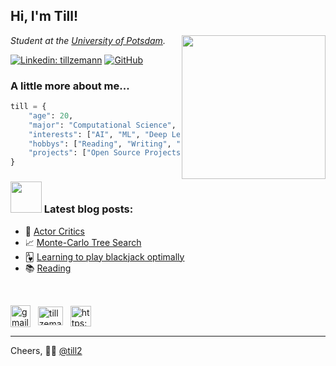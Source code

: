<h2> Hi, I'm Till!</h2>
<img align='right' src="https://user-images.githubusercontent.com/89709351/200965684-5902e56a-dfe2-4a01-828b-a0d2b8ec73b5.png" width="230">
<p><em>Student at the <a href="https://www.uni-potsdam.de/en/cs/">University of Potsdam</a>.
</em></p>

[![Linkedin: tillzemann](https://img.shields.io/badge/-LinkedIn-blue?style=flat-square&logo=Linkedin&logoColor=white&link=https://www.linkedin.com/in/tillzemann/)](https://www.linkedin.com/in/tillzemann/)
[![GitHub](https://img.shields.io/github/followers/till2?label=follow&style=social)](https://github.com/till2)


###  A little more about me...  

```python
till = {
    "age": 20,
    "major": "Computational Science",
    "interests": ["AI", "ML", "Deep Learning", "Reinforcement Learning"],
    "hobbys": ["Reading", "Writing", "Meditation"],
    "projects": ["Open Source Projects", "Blog"],
}
```

### <img src="https://media.giphy.com/media/WUlplcMpOCEmTGBtBW/giphy.gif" width="50"> Latest blog posts:

- 🤖 [Actor Critics](https://till2.github.io/blog/2022/12/15/actorcritic)
- 📈 [Monte-Carlo Tree Search](https://till2.github.io/blog/2022/12/04/rl_basics)
- 🂱 [Learning to play blackjack optimally](https://till2.github.io/blog/2022/10/19/blackjack)
- 📚 [Reading](https://till2.github.io/blog/2022/11/10/reading)

<!-- 🧑‍🔬 🧑‍💻 🧑‍🎨 🧑‍🚀 🧘 <em><b>If you want to connect</b> </em>:) -->

<br>

<p align="left"> <!-- center -->
<a href="mailto:zemanntill@gmail.com?subject=Hello-from-GitHub"><img align="center" src="https://user-images.githubusercontent.com/89709351/193474200-40f2bd18-bf55-4865-b628-d7d7d6ddc9a2.png" alt="gmail" height="35" width="32" /></a> &nbsp;
<a href="https://linkedin.com/in/tillzemann" target="blank"><img align="center" src="https://raw.githubusercontent.com/rahuldkjain/github-profile-readme-generator/master/src/images/icons/Social/linked-in-alt.svg" alt="tillzemann" height="30" width="40" /></a> &nbsp;
<a href="https://till2.github.io"><img align="center" src="https://cdn-icons-png.flaticon.com/512/1242/1242450.png" alt="https://till2.github.io/feed.xml" height="33" width="33" /></a>
</p>

---

Cheers, 🧑‍🚀  [@till2](https://github.com/till2)

<!--
Spirited Away GIF:
<img src="https://64.media.tumblr.com/6fa4b2f5f196082f324f90fbcdc87b9e/tumblr_osiu7yDpKb1shdhdjo1_540.gif" width="120">
-->

<!--
<h3 align="left">Statistics:</h3>
<p align="left"> <a href="https://github.com/ryo-ma/github-profile-trophy"><img src="https://github-profile-trophy.vercel.app/?username=till2" alt="till2" /></a></p>
<p><img align="center" src="https://github-readme-streak-stats.herokuapp.com/?user=till2&" alt="till2" /></p> 
-->


<!--
| [![Top Langs](https://github-readme-stats.vercel.app/api/top-langs/?username=till2&exclude_repo=CS50-AI-Projects&theme=dracula&layout=compact)](https://github.com/till2) | ![Till Zemann's GitHub stats](https://github-readme-stats.vercel.app/api?username=till2&show_icons=true&theme=dracula&hide=contribs,issues) |
|---|---|
-->

<!--
<h2>Team projects</h2>

[![BRATS](https://github-readme-stats.vercel.app/api/pin/?username=till2&repo=brain_tumor_segmentation&theme=dracula)](https://github.com/till2/brain_tumor_segmentation)

<h2>My projects</h2>

| [![BackpropFromScratch](https://github-readme-stats.vercel.app/api/pin/?username=till2&repo=Backpropagation-from-Scratch&theme=dracula)](https://github.com/till2/Backpropagation-from-Scratch) | [![SearchAlgosVisual](https://github-readme-stats.vercel.app/api/pin/?username=till2&repo=Search-Algos-Visual&theme=dracula)](https://github.com/till2/Search-Algos-Visual) |
|---|---|
| [![PolicyGradientMethods](https://github-readme-stats.vercel.app/api/pin/?username=till2&repo=policy-gradient-methods&theme=dracula)](https://github.com/till2/policy-gradient-methods) | [![GridworldEnv](https://github-readme-stats.vercel.app/api/pin/?username=till2&repo=GridworldEnv&theme=dracula)](https://github.com/till2/GridworldEnv) |


<h3 align="left">Languages and Tools:</h3>
<p align="left"> <a href="https://www.cprogramming.com/" target="_blank" rel="noreferrer"> <img src="https://raw.githubusercontent.com/devicons/devicon/master/icons/c/c-original.svg" alt="c" width="40" height="40"/> </a> <a href="https://heroku.com" target="_blank" rel="noreferrer"> </a> <a href="https://www.java.com" target="_blank" rel="noreferrer"> <img src="https://raw.githubusercontent.com/devicons/devicon/master/icons/java/java-original.svg" alt="java" width="40" height="40"/> </a> <a href="https://jekyllrb.com/" target="_blank" rel="noreferrer"> <img src="https://www.vectorlogo.zone/logos/jekyllrb/jekyllrb-icon.svg" alt="jekyll" width="40" height="40"/> </a> <a href="https://www.linux.org/" target="_blank" rel="noreferrer"> <img src="https://raw.githubusercontent.com/devicons/devicon/master/icons/linux/linux-original.svg" alt="linux" width="40" height="40"/> </a> <a href="https://www.python.org" target="_blank" rel="noreferrer"> <img src="https://raw.githubusercontent.com/devicons/devicon/master/icons/python/python-original.svg" alt="python" width="40" height="40"/> </a> <a href="https://pytorch.org/" target="_blank" rel="noreferrer"> <img src="https://www.vectorlogo.zone/logos/pytorch/pytorch-icon.svg" alt="pytorch" width="40" height="40"/> </a> <a href="https://www.tensorflow.org" target="_blank" rel="noreferrer"> <img src="https://www.vectorlogo.zone/logos/tensorflow/tensorflow-icon.svg" alt="tensorflow" width="40" height="40"/></a> <a href="https://jax.readthedocs.io/en/latest/"><img alt="JAX" src="https://user-images.githubusercontent.com/89709351/193608386-46676b65-fe40-4e74-961f-5eece8ff9ab8.png" width="58" height="37"></a> </p>
-->

<!--
<h2>Tools</h2>
| <a href="https://jax.readthedocs.io/en/latest/"><img alt="JAX" src="https://user-images.githubusercontent.com/89709351/193608386-46676b65-fe40-4e74-961f-5eece8ff9ab8.png" width="78" height="45"></a> | <a href="https://www.tensorflow.org/api_docs/python/tf"><img alt="TF" src="https://user-images.githubusercontent.com/89709351/193608401-1ba45a6f-f9a0-4d30-9c43-9fcdf5d5dcfb.png" width="40" height="45"></a> | <a href="https://pytorch.org/docs/stable/index.html"><img alt="Torch" src="https://user-images.githubusercontent.com/89709351/193610474-1e649cbb-9191-495e-aba4-d49238833a8c.png" width="140" height="45"></a> |
|---|---|---|
-->
